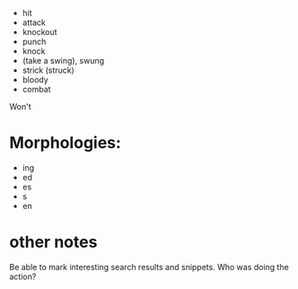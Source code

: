 * hit
* attack
* knockout
* punch
* knock
* (take a swing), swung
* strick (struck)
* bloody
* combat


Won't


# Morphologies:

* ing
* ed
* es
* s
* en


# other notes

Be able to mark interesting search results and snippets. Who was doing the
action?
